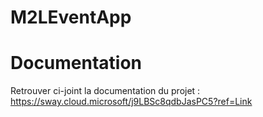 # M2LEventApp
# Documentation
 Retrouver ci-joint la documentation du projet : https://sway.cloud.microsoft/j9LBSc8qdbJasPC5?ref=Link





